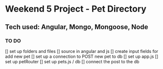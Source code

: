 # Weekend 5 Project - Pet Directory
## Tech used: Angular, Mongo, Mongoose, Node


### TO DO
[] set up folders and files
[] source in angular and js
[] create input fields for add new pet
[] set up a connection to POST new pet to db
[] set up app.js
[] set up petRouter
[] set up pets.js / db
[] connect the post to the db

